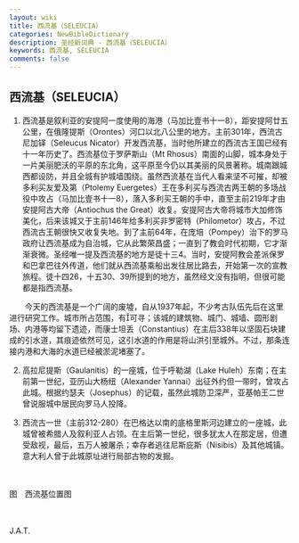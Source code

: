 ```yaml
---
layout: wiki
title: 西流基（SELEUCIA）
categories: NewBibleDictionary
description: 圣经新词典 - 西流基（SELEUCIA）
keywords: 西流基, SELEUCIA
comments: false
---
```


## 西流基（SELEUCIA）

1. 西流基是叙利亚的安提阿一度使用的海港（马加比壹书十一8），距安提阿廿五公里，在俄隆提斯（Orontes）河口以北八公里的地方。主前301年，西流古尼加铎（Seleucus Nicator）开发西流基，当时他所建立的西流古王国已经有十一年历史了。西流基位于罗萨斯山（Mt Rhosus）南面的山脚，城本身处于一片美丽肥沃的平原的东北角，这平原至今仍以其美丽的风景著称。城南跟城西都设防，并且全城有护城墙围绕。虽然西流基在当代人看来坚不可摧，却被多利买友爱及第（Ptolemy Euergetes）王在多利买与西流古两王朝的多场战役中攻占（马加比壹书十一8），落入多利买王朝的手中，直至主前219年才由安提阿古大帝（Antiochus the Great）收复。安提阿古大帝将城市大加修饰美化，后来该城又于主前146年给多利买非罗密特（Philometor）攻占，不过西流古王朝很快又收复失地。到了主前64年，在庞培（Pompey）治下的罗马政府让西流基成为自治城，它从此繁荣昌盛；一直到了教会时代初期，它才渐渐衰微。圣经唯一提及西流基的地方是徒十三4。当时，安提阿教会差派保罗和巴拿巴往外传道，他们就从西流基乘船出发往居比路去，开始第一次的宣教旅程。徒十四26，十五30、39所提到的地方，虽然经文没有指明，但很可能都是指西流基。

　　今天的西流基是一个广阔的废墟，自从1937年起，不少考古队伍先后在这里进行研究工作。城市所占范围，有可寻；该城的建筑物、城门、城墙、圆形剧场、内港等均留下遗迹，而康士坦丢（Constantius）在主后338年以坚固石块建成的引水道，其痕迹依然可见，这引水道的作用是将山洪引至城外。不过，那条连接内港和大海的水道已经被淤泥堵塞了。

2. 高拉尼提斯（Gaulanitis）的一座城，位于呼勒湖（Lake Huleh）东南；在主前第一世纪，亚历山大杨纽（Alexander Yannai）出征外约但一带时，曾攻占此城。根据约瑟夫（Josephus）的记载，虽然此城防卫深严，亚基帕王二世曾说服城中居民向罗马人投降。

3. 西流古一世（主前312-280）在巴格达以南的底格里斯河边建立的一座城，此城曾被希腊人及叙利亚人占领。在主后第一世纪，很多犹太人在那定居，但遭受敌视，最后，五万人被屠杀；幸存者逃往尼斯庇斯（Nisibis）及其他城镇。意大利人曾于此城原址进行局部古物的发掘。

　









图　西流基位置图

　

J.A.T.








